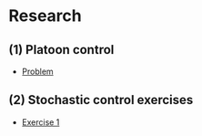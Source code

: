 # Research

## (1) Platoon control

- [Problem](https://github.com/JiaminJIAN/Research/blob/master/Platoon%20control/200413_Platoon%20control%20problem.pdf)


## (2) Stochastic control exercises

- [Exercise 1](https://github.com/JiaminJIAN/Research/blob/master/Exercises/SC_Exercise%201.pdf)
